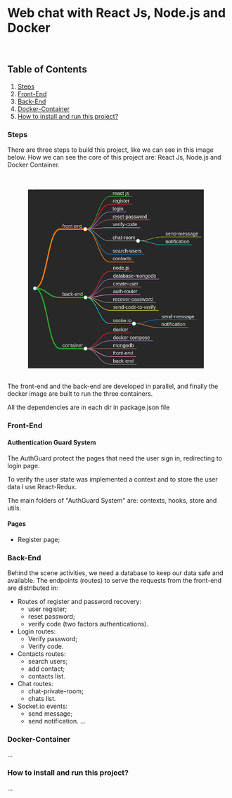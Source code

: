 # Web chat with React Js, Node.js and Docker

<br>

## Table of Contents

1. [Steps](#Steps)
2. [Front-End](#Front-End)
3. [Back-End](#Back-End)
4. [Docker-Container](#Docker-Container)
5. [How to install and run this project?](##how-to-install-and-run-this-project-?)

### Steps

There are three steps to build this project, like we can see in this image below. How we can see the core of this project are: React Js, Node.js and Docker Container.

<br>
<br>

<div align="center">
    <kbd>
        <img src="./static/mind-map-chat-app.jpeg"
        alt="chat-react-node.js"
        style="float: center; margin-right: 10px; align="center" />
    </kbd>
</div>

##

The front-end and the back-end are developed in parallel, and finally the docker image are built to run the three containers.

All the dependencies are in each dir in package.json file

### Front-End

#### Authentication Guard System
The AuthGuard protect the pages that need the user sign in, redirecting to login page.

To verify the user state was implemented a context and to store the user data I use React-Redux.

The main folders of "AuthGuard System" are: contexts, hooks, store and utils.

#### Pages

* Register page;

### Back-End

Behind the scene activities, we need a database to keep our data safe and available. The endpoints (routes) to serve the requests from the front-end are distributed in:

* Routes of register and password recovery:
    - user register;
    - reset password;
    - verify code (two factors authentications).
* Login routes:
    - Verify password;
    - Verify code.
* Contacts routes:
    - search users;
    - add contact;
    - contacts list.
* Chat routes:
    - chat-private-room;
    - chats list.
* Socket.io events:
    - send message;
    - send notification.
...

### Docker-Container

...
### How to install and run this project?

...